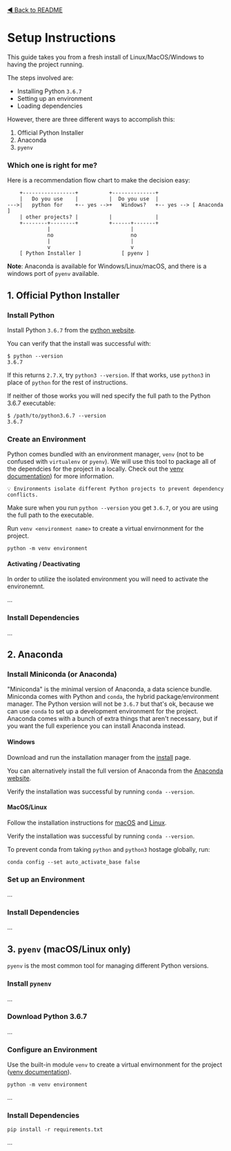 [◀️ Back to README](README.md)

# Setup Instructions

This guide takes you from a fresh install of Linux/MacOS/Windows to having the project running. 

The steps involved are:

- Installing Python `3.6.7`
- Setting up an environment
- Loading dependencies

However, there are three different ways to accomplish this:

1. Official Python Installer
1. Anaconda
1. `pyenv`

### Which one is right for me?

Here is a recommendation flow chart to make the decision easy:

```
    +-----------------+          +--------------+
    |   Do you use    |          |  Do you use  |
--->|   python for    +-- yes -->+   Windows?   +-- yes --> [ Anaconda ]
    | other projects? |          |              |
    +--------+--------+          +------+-------+
             |                          |
             no                         no
             |                          |
             v                          v
    [ Python Installer ]             [ pyenv ]
```

**Note**: Anaconda is available for Windows/Linux/macOS, and there is a windows port of `pyenv` available.



## 1. Official Python Installer

### Install Python

Install Python `3.6.7` from the [python website](https://www.python.org/downloads/release/python-367/).

You can verify that the install was successful with:

```
$ python --version
3.6.7
```

If this returns `2.7.X`, try `python3 --version`. 
If that works, use `python3` in place of `python` for the rest of instructions. 

If neither of those works you will ned specify the full path to the Python 3.6.7 executable:

```
$ /path/to/python3.6.7 --version
3.6.7
```

### Create an Environment

Python comes bundled with an environment manager, `venv` (not to be confused with `virtualenv` or `pyenv`). 
We will use this tool to package all of the dependcies for the project in a locally.
Check out the [venv documentation](https://docs.python.org/3/library/venv.html)) for more information.

```
💡 Environments isolate different Python projects to prevent dependency conflicts.
```

Make sure when you run `python --version` you get `3.6.7`, or you are using the full path to the executable.

Run `venv <environment name>` to create a virtual envirnonment for the project. 

```
python -m venv environment
```

#### Activating / Deactivating

In order to utilize the isolated environment you will need to activate the environemnt.

...

### Install Dependencies

...




## 2. Anaconda

### Install Miniconda (or Anaconda)

"Miniconda" is the minimal version of Anaconda, a data science bundle. 
Miniconda comes with Python and `conda`, the hybrid package/environment manager.
The Python version will not be `3.6.7` but that's ok, because we can use `conda` to set up a development environment for the project.
Anaconda comes with a bunch of extra things that aren't necessary, but if you want the full experience you can install Anaconda instead.

#### Windows

Download and run the installation manager from the [install](https://docs.conda.io/en/latest/miniconda.html) page.

You can alternatively install the full version of Anaconda from the [Anaconda website](https://www.anaconda.com/products/individual).

Verify the installation was successful by running `conda --version`.

#### MacOS/Linux

Follow the installation instructions for [macOS](https://conda.io/projects/conda/en/latest/user-guide/install/macos.html) and [Linux](https://conda.io/projects/conda/en/latest/user-guide/install/linux.html).

Verify the installation was successful by running `conda --version`.

To prevent conda from taking `python` and `python3` hostage globally, run:

```
conda config --set auto_activate_base false
```

### Set up an Environment

...

### Install Dependencies

...




## 3. `pyenv` (macOS/Linux only)

`pyenv` is the most common tool for managing different Python versions.

### Install `pynenv`

...

### Download Python 3.6.7

...

### Configure an Environment

Use the built-in module `venv` to create a virtual envirnonment for the project ([venv documentation](https://docs.python.org/3/library/venv.html)). 

```
python -m venv environment
```

...

### Install Dependencies

```
pip install -r requirements.txt
```

...
